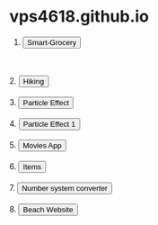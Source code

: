 # vps4618.github.io
1. <a href="https://vps4618.github.io/smart-grocery"><button>Smart-Grocery</button></a>
<br>
<br>
2. <a href="https://vps4618.github.io/hiking"><button>Hiking</button></a>
<br>
<br>
3. <a href="https://vps4618.github.io/particle-effect"><button>Particle Effect</button></a>
<br>
<br>
4. <a href="https://vps4618.github.io/particle-effect1"><button>Particle Effect 1</button></a>
<br>
<br>
5. <a href="https://vps4618.github.io/movies"><button>Movies App</button></a>
<br>
<br>
6. <a href="https://vps4618.github.io/vpspositems"><button>Items</button></a>
<br>
<br>
7. <a href="https://vps4618.github.io/number-system"><button>Number system converter</button></a>
<br>
<br>
8. <a href="https://vps4618.github.io/beach-web/website"><button>Beach Website</button></a>
